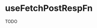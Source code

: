 useFetchPostRespFn
=========================================================================================

TODO
